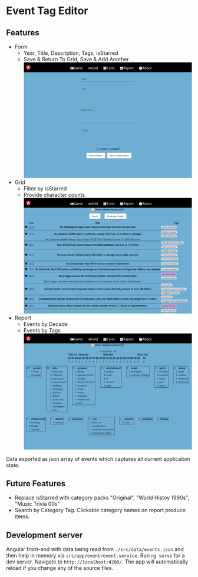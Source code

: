 # Event Tag Editor

## Features
- Form
  - Year, Title, Description, Tags, isStarred
  - Save & Return To Grid, Save & Add Another
![Event Form](/docs/form.png)
- Grid
  - Filter by isStarred
  - Provide character counts
![Event Form](/docs/grid.png)
- Report
  - Events by Decade
  - Events by Tags
![Event Form](/docs/report.png)

Data exported as json array of events which captures all current application state.


## Future Features
- Replace isStarred with category packs "Original", "World Histoy 1990s", "Music Trivia 00s"
- Search by Category Tag. Clickable category names on report produce items.

## Development server

Angular front-end with data being read from `./src/data/events.json` and then help in memory via `src/app/event/event.service`.
Run `ng serve` for a dev server. Navigate to `http://localhost:4200/`. The app will automatically reload if you change any of the source files.
